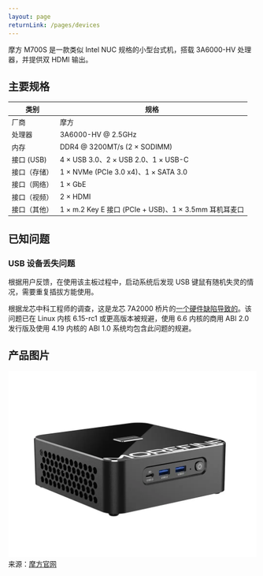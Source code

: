 ```yaml
---
layout: page
returnLink: /pages/devices
---
```


<ChildHeader>
<template #pageTitle>产品规格数据库</template>
<template #pageSubTitle>摩方 M700S</template>
</ChildHeader>

<div class="body_content">

摩方 M700S 是一款类似 Intel NUC 规格的小型台式机，搭载 3A6000-HV 处理器，并提供双 HDMI 输出。

## 主要规格

| 类别 | 规格 |
|------|------|
| 厂商 | 摩方 |
| 处理器 | 3A6000-HV @ 2.5GHz |
| 内存 | DDR4 @ 3200MT/s (2 × SODIMM) |
| 接口 (USB)  | 4 × USB 3.0、2 × USB 2.0、1 × USB-C |
| 接口（存储）| 1 × NVMe (PCIe 3.0 x4)、1 × SATA 3.0 |
| 接口（网络） | 1 × GbE |
| 接口（视频） | 2 × HDMI |
| 接口（其他） | 1 × m.2 Key E 接口 (PCIe + USB)、1 × 3.5mm 耳机耳麦口 |

## 已知问题

### USB 设备丢失问题

根据用户反馈，在使用该主板过程中，启动系统后发现 USB 键鼠有随机失灵的情况，需要重复插拔方能使用。

根据龙芯中科工程师的调查，这是龙芯 7A2000 桥片的[一个硬件缺陷导致的](https://github.com/torvalds/linux/commit/bcb60d438547355b8f9ad48645909139b64d3482)。该问题已在 Linux 内核 6.15-rc1 或更高版本被规避，使用 6.6 内核的商用 ABI 2.0 发行版及使用 4.19 内核的 ABI 1.0 系统均包含此问题的规避。

## 产品图片

[![](/public/images/devices/morefine-m700s.thumbnail.webp)](/public/images/devices/morefine-m700s.webp)
来源：[摩方官网](http://www.imorefine.com/h-pd-53.html)

</div>

<ChildFooter />

<script setup>
import ChildHeader from '/components/ChildHeader.vue'
import ChildFooter from '/components/ChildFooter.vue'
</script>